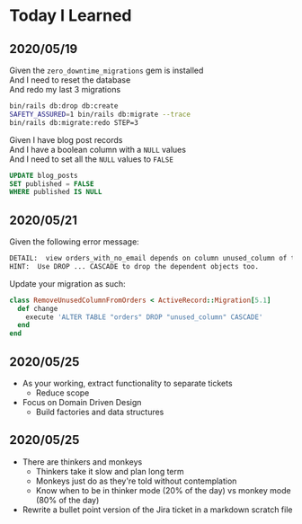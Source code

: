 # Today I Learned

## 2020/05/19

Given the `zero_downtime_migrations` gem is installed <br>
And I need to reset the database <br>
And redo my last 3 migrations

```bash
bin/rails db:drop db:create
SAFETY_ASSURED=1 bin/rails db:migrate --trace
bin/rails db:migrate:redo STEP=3
```

Given I have blog post records <br>
And I have a boolean column with a `NULL` values <br>
And I need to set all the `NULL` values to `FALSE`

```sql
UPDATE blog_posts
SET published = FALSE
WHERE published IS NULL
```

## 2020/05/21

Given the following error message:

```bash
DETAIL:  view orders_with_no_email depends on column unused_column of table orders
HINT:  Use DROP ... CASCADE to drop the dependent objects too.
```

Update your migration as such:

```ruby
class RemoveUnusedColumnFromOrders < ActiveRecord::Migration[5.1]
  def change
    execute 'ALTER TABLE "orders" DROP "unused_column" CASCADE'
  end
end
```

## 2020/05/25

- As your working, extract functionality to separate tickets
  - Reduce scope
- Focus on Domain Driven Design
  - Build factories and data structures

## 2020/05/25

- There are thinkers and monkeys
  - Thinkers take it slow and plan long term
  - Monkeys just do as they're told without contemplation
  - Know when to be in thinker mode (20% of the day) vs monkey mode (80% of the day)
- Rewrite a bullet point version of the Jira ticket in a markdown scratch file